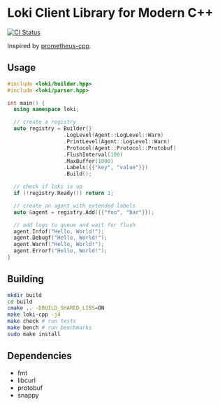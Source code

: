 # Loki Client Library for Modern C++

[![CI Status](https://github.com/mircodezorzi/loki-cpp/workflows/Continuous%20Integration/badge.svg)](https://github.com/mircodezorzi/loki-cpp/actions?workflow=Continuous+Integration)

Inspired by [prometheus-cpp](https://github.com/jupp0r/prometheus-cpp).

## Usage

```cpp
#include <loki/builder.hpp>
#include <loki/parser.hpp>

int main() {
  using namespace loki;

  // create a registry
  auto registry = Builder{}
                  .LogLevel(Agent::LogLevel::Warn)
                  .PrintLevel(Agent::LogLevel::Warn)
                  .Protocol(Agent::Protocol::Protobuf)
                  .FlushInterval(100)
                  .MaxBuffer(1000)
                  .Labels({{"key", "value"}})
                  .Build();

  // check if loki is up
  if (!registry.Ready()) return 1;

  // create an agent with extended labels
  auto &agent = registry.Add({{"foo", "bar"}});

  // add logs to queue and wait for flush
  agent.Infof("Hello, World!");
  agent.Debugf("Hello, World!");
  agent.Warnf("Hello, World!");
  agent.Errorf("Hello, World!");
}
```

## Building

```bash
mkdir build
cd build
cmake .. -DBUILD_SHARED_LIBS=ON
make loki-cpp -j4
make check # run tests
make bench # run benchmarks
sudo make install
```

## Dependencies

- fmt
- libcurl
- protobuf
- snappy
